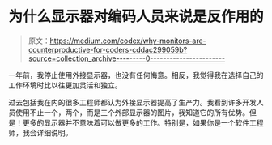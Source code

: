 # 为什么显示器对编码人员来说是反作用的

> 原文：<https://medium.com/codex/why-monitors-are-counterproductive-for-coders-cddac299059b?source=collection_archive---------0----------------------->

一年前，我停止使用外接显示器，也没有任何悔意。相反，我觉得我在选择自己的工作环境时比以往更加灵活和独立。

过去包括我在内的很多工程师都认为外接显示器提高了生产力。我看到许多开发人员使用不止一个，两个，而是三个外部显示器的图片，我知道它的所有优势。但是！更多的显示器并不意味着可以做更多的工作。特别是，如果你是一个软件工程师，我会详细说明。